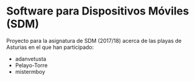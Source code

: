 # Software para Dispositivos Móviles (SDM)

Proyecto para la asignatura de SDM (2017/18) acerca de las playas de Asturias en el que han participado:

- adanvetusta
- Pelayo-Torre
- mistermboy

